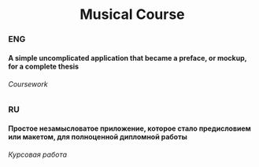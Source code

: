 <h1 align="center">Musical Course</h1>

<h3>ENG</h3>
<h4>A simple uncomplicated application that became a preface, or mockup, for a complete thesis</h4> 
<h6>Сoursework</h6>

<h3>RU</h3>
<h4>Простое незамысловатое приложение, которое стало предисловием или макетом, для полноценной дипломной работы</h4>
<h6>Курсовая работа</h6>
